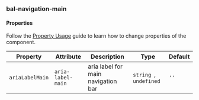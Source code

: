 ### bal-navigation-main
 
#### Properties

Follow the [Property Usage](https://design.baloise.dev/?path=/docs/implementation-property--page) guide to learn how to change properties of the component.

| Property        | Attribute         | Description                        | Type                    | Default |
| --------------- | ----------------- | ---------------------------------- | ----------------------- | ------- |
| `ariaLabelMain` | `aria-label-main` | aria label for main navigation bar | `string `, ` undefined` | `''`    |


 